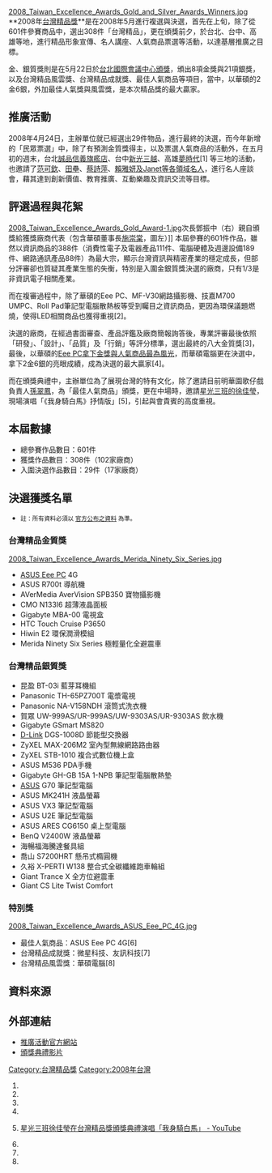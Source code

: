 [2008_Taiwan_Excellence_Awards_Gold_and_Silver_Awards_Winners.jpg](https://zh.wikipedia.org/wiki/File:2008_Taiwan_Excellence_Awards_Gold_and_Silver_Awards_Winners.jpg "fig:2008_Taiwan_Excellence_Awards_Gold_and_Silver_Awards_Winners.jpg")
**2008年[台灣精品獎](../Page/台灣精品獎.md "wikilink")**是在2008年5月進行複選與決選，首先在上旬，除了從601件參賽商品中，選出308件「台灣精品」，更在頒獎前夕，於台北、台中、高雄等地，進行精品形象宣傳、名人講座、人氣商品票選等活動，以達基層推廣之目標。

金、銀質獎則是在5月22日於[台北國際會議中心頒獎](../Page/台北國際會議中心.md "wikilink")，頒出8項金獎與21項銀獎，以及台灣精品風雲獎、台灣精品成就獎、最佳人氣商品等項目，當中，以華碩的2金6銀，外加最佳人氣獎與風雲獎，是本次精品獎的最大贏家。

## 推廣活動

2008年4月24日，主辦單位就已經選出29件物品，進行最終的決選，而今年新增的「民眾票選」中，除了有預測金質獎得主，以及票選人氣商品的活動外，在五月初的週末，台北[誠品信義旗艦店](https://zh.wikipedia.org/wiki/誠品 "wikilink")、台中[新光三越](https://zh.wikipedia.org/wiki/新光三越 "wikilink")、高雄[夢時代](https://zh.wikipedia.org/wiki/夢時代 "wikilink")\[1\]
等三地的活動，也邀請了[范可欽](https://zh.wikipedia.org/wiki/范可欽 "wikilink")、[田壘](https://zh.wikipedia.org/wiki/田壘 "wikilink")、[蔡詩萍](../Page/蔡詩萍.md "wikilink")、[賴雅妍及Janet等各領域名人](https://zh.wikipedia.org/wiki/賴雅妍 "wikilink")，進行名人座談會，藉其達到創新價值、教育推廣、互動樂趣及資訊交流等目標。

## 評選過程與花絮

[2008_Taiwan_Excellence_Awards_Gold_Award-1.jpg](https://zh.wikipedia.org/wiki/File:2008_Taiwan_Excellence_Awards_Gold_Award-1.jpg "fig:2008_Taiwan_Excellence_Awards_Gold_Award-1.jpg")次長鄧振中（右）親自頒獎給獲獎廠商代表（包含華碩董事長[施崇棠](../Page/施崇棠.md "wikilink")，圖左）\]\]
本屆參賽的601件作品，雖然以資訊商品的388件（消費性電子及電器產品111件、電腦硬體及週邊設備189件、網路通訊產品88件）為最大宗，顯示台灣資訊與精密產業的穩定成長，但部分評審卻也質疑其產業生態的失衡，特別是入圍金銀質獎決選的廠商，只有1/3是非資訊電子相關產業。

而在複審過程中，除了華碩的Eee PC、MF-V30網路攝影機、技嘉M700 UMPC、Roll
Pad筆記型電腦散熱板等受到矚目之資訊商品，更因為環保議題燃燒，使得LED相關商品也獲得重視\[2\]。

決選的廠商，在經過書面審查、產品評鑑及廠商簡報詢答後，專業評審最後依照「研發」、「設計」、「品質」及「行銷」等評分標準，選出最終的八大金質獎\[3\]，最後，以華碩的[Eee
PC拿下金獎與人氣商品最為風光](https://zh.wikipedia.org/wiki/Eee_PC "wikilink")，而華碩電腦更在決選中，拿下2金6銀的亮眼成績，成為決選的最大贏家\[4\]。

而在頒獎典禮中，主辦單位為了展現台灣的特有文化，除了邀請目前明華園歌仔戲負責人[孫翠鳳](../Page/孫翠鳳.md "wikilink")，為「最佳人氣商品」頒獎，更在中場時，邀請[星光三班的](https://zh.wikipedia.org/wiki/星光三班 "wikilink")[徐佳瑩](../Page/徐佳瑩.md "wikilink")，現場演唱「《我身騎白馬》抒情版」\[5\]，引起與會貴賓的高度重視。

## 本屆數據

  - 總參賽作品數目：601件
  - 獲獎作品數目：308件（102家廠商）
  - 入圍決選作品數目：29件（17家廠商）

## 決選獲獎名單

  -
    <small>註：所有資料必須以
    [官方公布之資料](https://web.archive.org/web/20080608080310/http://www.brandingtaiwan.org/public/aboutContent.asp?id=2708)
    為準。</small>

### 台灣精品金質獎

[2008_Taiwan_Excellence_Awards_Merida_Ninety_Six_Series.jpg](https://zh.wikipedia.org/wiki/File:2008_Taiwan_Excellence_Awards_Merida_Ninety_Six_Series.jpg "fig:2008_Taiwan_Excellence_Awards_Merida_Ninety_Six_Series.jpg")

  - [ASUS Eee PC](https://zh.wikipedia.org/wiki/ASUS_Eee_PC "wikilink")
    4G
  - ASUS R700t 導航機
  - AVerMedia AverVision SPB350 寶物攝影機
  - CMO N133I6 超薄液晶面板
  - Gigabyte MBA-00 電視盒
  - HTC Touch Cruise P3650
  - Hiwin E2 環保潤滑模組
  - Merida Ninety Six Series 極輕量化全避震車

### 台灣精品銀質獎

  - 昆盈 BT-03i 藍芽耳機組
  - Panasonic TH-65PZ700T 電漿電視
  - Panasonic NA-V158NDH 滾筒式洗衣機
  - 賀眾 UW-999AS/UR-999AS/UW-9303AS/UR-9303AS 飲水機
  - Gigabyte GSmart MS820
  - [D-Link](http://www.dlinktw.com.tw) DGS-1008D 節能型交換器
  - ZyXEL MAX-206M2 室內型無線網路路由器
  - ZyXEL STB-1010 複合式數位機上盒
  - ASUS M536 PDA手機
  - Gigabyte GH-GB 15A 1-NPB 筆記型電腦散熱墊
  - [ASUS](http://www.asus.com/tw/) G70 筆記型電腦
  - ASUS MK241H 液晶螢幕
  - ASUS VX3 筆記型電腦
  - ASUS U2E 筆記型電腦
  - ASUS ARES CG6150 桌上型電腦
  - BenQ V2400W 液晶螢幕
  - 海暢福海騰達餐具組
  - 喬山 S7200HRT 懸吊式橢圓機
  - 久裕 X-PERTI W138 整合式全碳纖維跑車輪組
  - Giant Trance X 全方位避震車
  - Giant CS Lite Twist Comfort

### 特別獎

[2008_Taiwan_Excellence_Awards_ASUS_Eee_PC_4G.jpg](https://zh.wikipedia.org/wiki/File:2008_Taiwan_Excellence_Awards_ASUS_Eee_PC_4G.jpg "fig:2008_Taiwan_Excellence_Awards_ASUS_Eee_PC_4G.jpg")

  - 最佳人氣商品：ASUS Eee PC 4G\[6\]
  - 台灣精品成就獎：微星科技、友訊科技\[7\]
  - 台灣精品風雲獎：華碩電腦\[8\]

## 資料來源

## 外部連結

  - [推廣活動官方網站](https://web.archive.org/web/20080517140654/http://taiwan.touch4u.net/)
  - [頒獎典禮影片](http://crs.ccdntech.com/rds/rd.play?file=vod82/20080522.wmv)

[Category:台灣精品獎](https://zh.wikipedia.org/wiki/Category:台灣精品獎 "wikilink")
[Category:2008年台灣](https://zh.wikipedia.org/wiki/Category:2008年台灣 "wikilink")

1.

2.

3.

4.

5.  [星光三班徐佳瑩在台灣精品獎頒獎典禮演唱「我身騎白馬」 -
    YouTube](http://youtube.com/watch?v=O7GJR28-LRQ)

6.

7.

8.